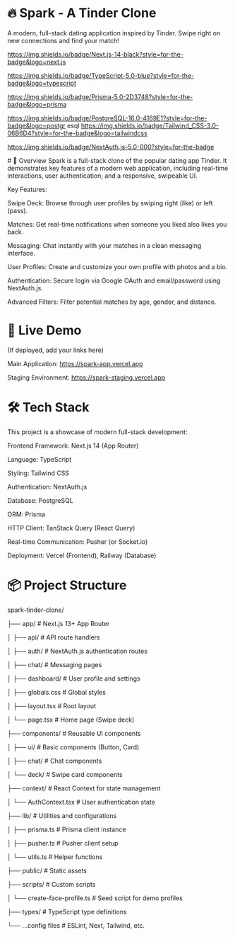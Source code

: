 # 🔥 Spark - A Tinder Clone
A modern, full-stack dating application inspired by Tinder. Swipe right on new connections and find your match!

https://img.shields.io/badge/Next.js-14-black?style=for-the-badge&logo=next.js

https://img.shields.io/badge/TypeScript-5.0-blue?style=for-the-badge&logo=typescript

https://img.shields.io/badge/Prisma-5.0-2D3748?style=for-the-badge&logo=prisma

https://img.shields.io/badge/PostgreSQL-16.0-4169E1?style=for-the-badge&logo=postgr
esql
https://img.shields.io/badge/Tailwind_CSS-3.0-06B6D4?style=for-the-badge&logo=tailwindcss

https://img.shields.io/badge/NextAuth.js-5.0-000?style=for-the-badge

</div>
# 📖 Overview
Spark is a full-stack clone of the popular dating app Tinder. It demonstrates key features of a modern web application, including real-time interactions, user authentication, and a responsive, swipeable UI.

Key Features:

Swipe Deck: Browse through user profiles by swiping right (like) or left (pass).

Matches: Get real-time notifications when someone you liked also likes you back.

Messaging: Chat instantly with your matches in a clean messaging interface.

User Profiles: Create and customize your own profile with photos and a bio.

Authentication: Secure login via Google OAuth and email/password using NextAuth.js.

Advanced Filters: Filter potential matches by age, gender, and distance.

# 🚀 Live Demo
(If deployed, add your links here)

Main Application: https://spark-app.vercel.app

Staging Environment: https://spark-staging.vercel.app

# 🛠️ Tech Stack
This project is a showcase of modern full-stack development:

Frontend Framework: Next.js 14 (App Router)

Language: TypeScript

Styling: Tailwind CSS

Authentication: NextAuth.js

Database: PostgreSQL

ORM: Prisma

HTTP Client: TanStack Query (React Query)

Real-time Communication: Pusher (or Socket.io)

Deployment: Vercel (Frontend), Railway (Database)

# 📦 Project Structure

spark-tinder-clone/

├── app/                    # Next.js 13+ App Router

│   ├── api/               # API route handlers

│   ├── auth/              # NextAuth.js authentication routes

│   ├── chat/              # Messaging pages

│   ├── dashboard/         # User profile and settings

│   ├── globals.css        # Global styles

│   ├── layout.tsx         # Root layout

│   └── page.tsx           # Home page (Swipe deck)

├── components/            # Reusable UI components

│   ├── ui/                # Basic components (Button, Card)

│   ├── chat/              # Chat components

│   └── deck/              # Swipe card components

├── context/               # React Context for state management

│   └── AuthContext.tsx    # User authentication state

├── lib/                   # Utilities and configurations

│   ├── prisma.ts          # Prisma client instance

│   ├── pusher.ts          # Pusher client setup

│   └── utils.ts           # Helper functions

├── public/                # Static assets

├── scripts/               # Custom scripts

│   └── create-face-profile.ts # Seed script for demo profiles

├── types/                 # TypeScript type definitions

└── ...config files        # ESLint, Next, Tailwind, etc.
